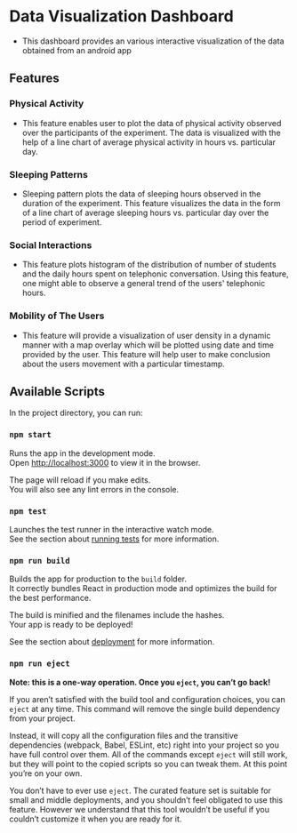 # Data Visualization Dashboard

- This dashboard provides an various interactive visualization of the data obtained from an android app

## Features

### Physical Activity

- This feature enables user to plot the data of physical activity observed over the participants of the experiment. The data is visualized with the help of a line chart of average physical activity in hours vs. particular day.

### Sleeping Patterns

- Sleeping pattern plots the data of sleeping hours observed in the duration of the experiment. This feature visualizes the data in the form of a line chart of average sleeping hours vs. particular day over the period of experiment.

### Social Interactions

- This feature plots histogram of the distribution of number of students and the daily hours spent on telephonic conversation. Using this feature, one might able to observe a general trend of the users' telephonic hours.

### Mobility of The Users

- This feature will provide a visualization of user density in a dynamic manner with a map overlay which will be plotted using date and time provided by the user. This feature will help user to make conclusion about the users movement with a particular timestamp.

## Available Scripts

In the project directory, you can run:

### `npm start`

Runs the app in the development mode.\
Open [http://localhost:3000](http://localhost:3000) to view it in the browser.

The page will reload if you make edits.\
You will also see any lint errors in the console.

### `npm test`

Launches the test runner in the interactive watch mode.\
See the section about [running tests](https://facebook.github.io/create-react-app/docs/running-tests) for more information.

### `npm run build`

Builds the app for production to the `build` folder.\
It correctly bundles React in production mode and optimizes the build for the best performance.

The build is minified and the filenames include the hashes.\
Your app is ready to be deployed!

See the section about [deployment](https://facebook.github.io/create-react-app/docs/deployment) for more information.

### `npm run eject`

**Note: this is a one-way operation. Once you `eject`, you can’t go back!**

If you aren’t satisfied with the build tool and configuration choices, you can `eject` at any time. This command will remove the single build dependency from your project.

Instead, it will copy all the configuration files and the transitive dependencies (webpack, Babel, ESLint, etc) right into your project so you have full control over them. All of the commands except `eject` will still work, but they will point to the copied scripts so you can tweak them. At this point you’re on your own.

You don’t have to ever use `eject`. The curated feature set is suitable for small and middle deployments, and you shouldn’t feel obligated to use this feature. However we understand that this tool wouldn’t be useful if you couldn’t customize it when you are ready for it.
